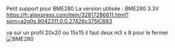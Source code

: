 Petit support pour BME280
La version utilisée : BME280 3.3V
https://fr.aliexpress.com/item/32817286611.html?spm=a2g0s.9042311.0.0.27426c375lC663

va sur un profil 20x20 ou 15x15
il faut deux m3 x 8 pour le fermer 
![BME280](https://github.com/elpopo-eng/VoronFrenchUsers/blob/main/Mod/BME280/bme280.jpg)
